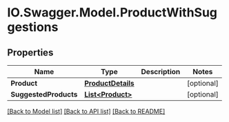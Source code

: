 # IO.Swagger.Model.ProductWithSuggestions
## Properties

Name | Type | Description | Notes
------------ | ------------- | ------------- | -------------
**Product** | [**ProductDetails**](ProductDetails.md) |  | [optional] 
**SuggestedProducts** | [**List&lt;Product&gt;**](Product.md) |  | [optional] 

[[Back to Model list]](../README.md#documentation-for-models) [[Back to API list]](../README.md#documentation-for-api-endpoints) [[Back to README]](../README.md)

